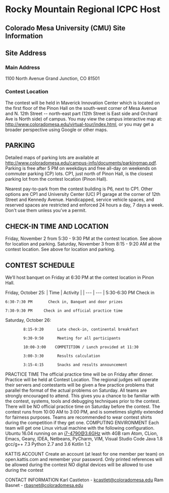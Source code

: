 # Rocky Mountain Regional ICPC Host

## Colorado Mesa University (CMU) Site Information

## Site Address
### Main Address
1100 North Avenue
Grand Junction, CO 81501

### Contest Location
The contest will be held in Maverick Innovation Center which is located on the first floor of the Pinon Hall on the south-west corner of Mesa Avenue and N. 12th Street -- north-east part (12th Street is East side and Orchard Ave is North side) of campus. You may view the campus interactive map at: http://www.coloradomesa.edu/virtual-tour/index.html, or you may get a broader perspective using Google or other maps. 

## PARKING
Detailed maps of parking lots are available at http://www.coloradomesa.edu/campus-info/documents/parkingmap.pdf. Parking is free after 5 PM on weekdays and free all-day on weekends on commuter parking (CP) lots. CP1, just north of Pinon Hall, is the closest parking lot from the contest location (Pinon Hall). 

Nearest pay-to-park from the contest building is P6, next to CP1. Other options are CP1 and University Center (UC) P1 garage at the corner of 12th Street and Kennedy Avenue. Handicapped, service vehicle spaces, and reserved spaces are restricted and enforced 24 hours a day, 7 days a week. Don't use them unless you’ve a permit.

## CHECK-IN TIME AND LOCATION
Friday, November 2 from 5:30 - 9:30 PM at the contest location. See above for location and parking.
Saturday, November 3 from 8:15 - 9:20 AM at the contest location. See above for location and parking.

## CONTEST SCHEDULE
We’ll host banquet on Friday at 6:30 PM at the contest location in Pinon Hall.

Friday, October 25:
| Time | Activity |
| --- | --- |
	5:30-6:30 PM     Check in

    6:30-7:30 PM	   Check in, Banquet and door prizes

	7:30-9:30 PM     Check in and official practice time

Saturday, October 26:

         	8:15-9:20      Late check-in, continental breakfast

         	9:30-9:50      Meeting for all participants

        	10:00-3:00    COMPETITION / Lunch provided at 11:30

         	3:00-3:30      Results calculation

         	3:15-4:15      Snacks and results announcement


PRACTICE TIME
The official practice time will be on Friday after dinner.  Practice will be held at Contest Location. The regional judges will operate their servers and contestants will be given a few practice problems that parallel the format of the actual problems on Saturday.  All teams are strongly encouraged to attend.  This gives you a chance to be familiar with the contest, systems, tools and debugging techniques prior to the contest.
There will be NO official practice time on Saturday before the contest.
The contest runs from 10:00 AM to 3:00 PM, and is sometimes slightly extended for fairness purposes.  Teams are recommended to wear contest shirts during the competition if they get one.
COMPUTING ENVIRONMENT
Each team will get one Linux virtual machine with the following configuration.
Ubuntu 16.04 running on an i7-4790@3.6GHz with 4GB ram
Atom, CLion, Emacs, Geany, IDEA, Netbeans, PyCharm, VIM, Visual Studio Code
Java 1.8
gcc/g++ 7.3
Python 2.7 and 3.6
Kotlin 1.2
 
KATTIS ACCOUNT
Create an account (at least for one member per team) on open.kattis.com and remember your password.
Only printed references will be allowed during the contest
NO digital devices will be allowed to use during the contest

CONTACT INFORMATION
Karl Castleton - kcastlet@coloradomesa.edu
Ram Basnet - rbasnet@coloradomesa.edu
